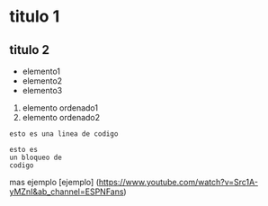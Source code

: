 # titulo 1
## titulo 2

* elemento1
* elemento2
* elemento3

1. elemento ordenado1
2. elemento ordenado2

`esto es una linea de codigo`

```
esto es
un bloqueo de 
codigo
```

mas ejemplo [ejemplo] (https://www.youtube.com/watch?v=Src1A-yMZnI&ab_channel=ESPNFans) 
